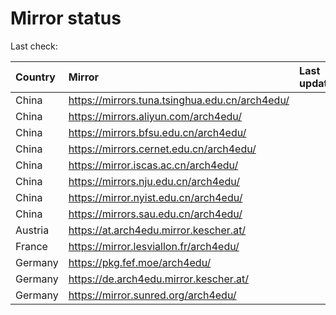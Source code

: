 <script src="./time.js"></script>
# Mirror status
Last check: <script type="text/javascript">localize(1703867068.683763);</script>

|Country|Mirror|Last update|
|:------|:-----|:----------|
|China|https://mirrors.tuna.tsinghua.edu.cn/arch4edu/|<script type="text/javascript">localize(1703831736);</script>|
|China|https://mirrors.aliyun.com/arch4edu/|<script type="text/javascript">localize(1703831736);</script>|
|China|https://mirrors.bfsu.edu.cn/arch4edu/|<script type="text/javascript">localize(1703831736);</script>|
|China|https://mirrors.cernet.edu.cn/arch4edu/|<script type="text/javascript">localize(1703831736);</script>|
|China|https://mirror.iscas.ac.cn/arch4edu/|<script type="text/javascript">localize(1703831736);</script>|
|China|https://mirrors.nju.edu.cn/arch4edu/|<script type="text/javascript">localize(1703745373);</script>|
|China|https://mirror.nyist.edu.cn/arch4edu/|<script type="text/javascript">localize(1703831736);</script>|
|China|https://mirrors.sau.edu.cn/arch4edu/|<script type="text/javascript">localize(1703831736);</script>|
|Austria|https://at.arch4edu.mirror.kescher.at/|<script type="text/javascript">localize(1703831736);</script>|
|France|https://mirror.lesviallon.fr/arch4edu/|<script type="text/javascript">localize(1703831736);</script>|
|Germany|https://pkg.fef.moe/arch4edu/|<script type="text/javascript">localize(1703831736);</script>|
|Germany|https://de.arch4edu.mirror.kescher.at/|<script type="text/javascript">localize(1703831736);</script>|
|Germany|https://mirror.sunred.org/arch4edu/|<script type="text/javascript">localize(1703831736);</script>|

<script src="./tablefilter/tablefilter.js"></script>
<script src="./table.js"></script>